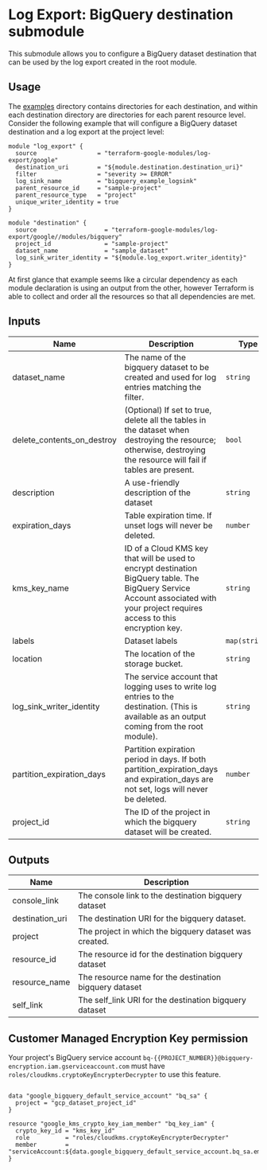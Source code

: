 # Log Export: BigQuery destination submodule

This submodule allows you to configure a BigQuery dataset destination that
can be used by the log export created in the root module.

## Usage

The [examples](../../examples) directory contains directories for each destination, and within each destination directory are directories for each parent resource level. Consider the following
example that will configure a BigQuery dataset destination and a log export at the project level:

```hcl
module "log_export" {
  source                 = "terraform-google-modules/log-export/google"
  destination_uri        = "${module.destination.destination_uri}"
  filter                 = "severity >= ERROR"
  log_sink_name          = "bigquery_example_logsink"
  parent_resource_id     = "sample-project"
  parent_resource_type   = "project"
  unique_writer_identity = true
}

module "destination" {
  source                   = "terraform-google-modules/log-export/google//modules/bigquery"
  project_id               = "sample-project"
  dataset_name             = "sample_dataset"
  log_sink_writer_identity = "${module.log_export.writer_identity}"
}
```

At first glance that example seems like a circular dependency as each module declaration is
using an output from the other, however Terraform is able to collect and order all the resources
so that all dependencies are met.

<!-- BEGINNING OF PRE-COMMIT-TERRAFORM DOCS HOOK -->
## Inputs

| Name | Description | Type | Default | Required |
|------|-------------|------|---------|:--------:|
| dataset\_name | The name of the bigquery dataset to be created and used for log entries matching the filter. | `string` | n/a | yes |
| delete\_contents\_on\_destroy | (Optional) If set to true, delete all the tables in the dataset when destroying the resource; otherwise, destroying the resource will fail if tables are present. | `bool` | `false` | no |
| description | A use-friendly description of the dataset | `string` | `"Log export dataset"` | no |
| expiration\_days | Table expiration time. If unset logs will never be deleted. | `number` | `null` | no |
| kms\_key\_name | ID of a Cloud KMS key that will be used to encrypt destination BigQuery table. The BigQuery Service Account associated with your project requires access to this encryption key. | `string` | `null` | no |
| labels | Dataset labels | `map(string)` | `{}` | no |
| location | The location of the storage bucket. | `string` | `"US"` | no |
| log\_sink\_writer\_identity | The service account that logging uses to write log entries to the destination. (This is available as an output coming from the root module). | `string` | n/a | yes |
| partition\_expiration\_days | Partition expiration period in days. If both partition\_expiration\_days and expiration\_days are not set, logs will never be deleted. | `number` | `null` | no |
| project\_id | The ID of the project in which the bigquery dataset will be created. | `string` | n/a | yes |

## Outputs

| Name | Description |
|------|-------------|
| console\_link | The console link to the destination bigquery dataset |
| destination\_uri | The destination URI for the bigquery dataset. |
| project | The project in which the bigquery dataset was created. |
| resource\_id | The resource id for the destination bigquery dataset |
| resource\_name | The resource name for the destination bigquery dataset |
| self\_link | The self\_link URI for the destination bigquery dataset |

<!-- END OF PRE-COMMIT-TERRAFORM DOCS HOOK -->

## Customer Managed Encryption Key permission

Your project's BigQuery service account `bq-{{PROJECT_NUMBER}}@bigquery-encryption.iam.gserviceaccount.com` must have `roles/cloudkms.cryptoKeyEncrypterDecrypter` to use this feature.

```hcl

data "google_bigquery_default_service_account" "bq_sa" {
  project = "gcp_dataset_project_id"
}

resource "google_kms_crypto_key_iam_member" "bq_key_iam" {
  crypto_key_id = "kms_key_id"
  role          = "roles/cloudkms.cryptoKeyEncrypterDecrypter"
  member        = "serviceAccount:${data.google_bigquery_default_service_account.bq_sa.email_address}"
}

```
